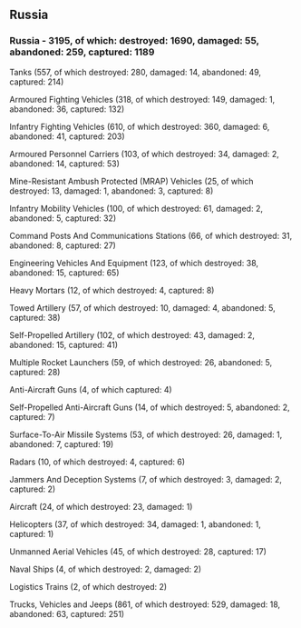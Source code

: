 
 
 ## Russia
 
 ### Russia - 3195, of which: destroyed: 1690, damaged: 55, abandoned: 259, captured: 1189

 

 

 Tanks (557, of which destroyed: 280, damaged: 14, abandoned: 49, captured: 214)

 Armoured Fighting Vehicles (318, of which destroyed: 149, damaged: 1, abandoned: 36, captured: 132)

 Infantry Fighting Vehicles (610, of which destroyed: 360, damaged: 6, abandoned: 41, captured: 203)

 Armoured Personnel Carriers (103, of which destroyed: 34, damaged: 2, abandoned: 14, captured: 53)

 Mine-Resistant Ambush Protected (MRAP) Vehicles (25, of which destroyed: 13, damaged: 1, abandoned: 3, captured: 8)

 Infantry Mobility Vehicles (100, of which destroyed: 61, damaged: 2, abandoned: 5, captured: 32)

 Command Posts And Communications Stations (66, of which destroyed: 31, abandoned: 8, captured: 27)

 Engineering Vehicles And Equipment (123, of which destroyed: 38, abandoned: 15, captured: 65)

 Heavy Mortars (12, of which destroyed: 4, captured: 8)

 Towed Artillery (57, of which destroyed: 10, damaged: 4, abandoned: 5, captured: 38)

 Self-Propelled Artillery (102, of which destroyed: 43, damaged: 2, abandoned: 15, captured: 41)

 Multiple Rocket Launchers (59, of which destroyed: 26, abandoned: 5, captured: 28)

 Anti-Aircraft Guns (4, of which captured: 4)

 Self-Propelled Anti-Aircraft Guns (14, of which destroyed: 5, abandoned: 2, captured: 7)

 Surface-To-Air Missile Systems (53, of which destroyed: 26, damaged: 1, abandoned: 7, captured: 19)

 Radars (10, of which destroyed: 4, captured: 6)

 Jammers And Deception Systems (7, of which destroyed: 3, damaged: 2, captured: 2)

 Aircraft (24, of which destroyed: 23, damaged: 1)

 Helicopters (37, of which destroyed: 34, damaged: 1, abandoned: 1, captured: 1)

 Unmanned Aerial Vehicles (45, of which destroyed: 28, captured: 17)

 Naval Ships (4, of which destroyed: 2, damaged: 2)

 Logistics Trains (2, of which destroyed: 2)

 Trucks, Vehicles and Jeeps (861, of which destroyed: 529, damaged: 18, abandoned: 63, captured: 251)

